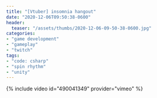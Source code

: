 ```yaml
---
title: "[Vtuber] insomnia hangout"
date: "2020-12-06T09:50:38-0600"
header:
  teaser: "/assets/thumbs/2020-12-06-09-50-38-0600.jpg"
categories:
- "game development"
- "gameplay"
- "twitch"
tags:
- "code: csharp"
- "spin rhythm"
- "unity"
---
```

{% include video id="490041349" provider="vimeo" %}
